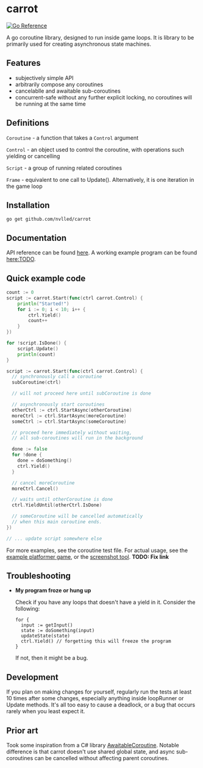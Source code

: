 # carrot

[![Go Reference](https://pkg.go.dev/badge/github.com/nvlled/carrot.svg)](https://pkg.go.dev/github.com/nvlled/carrot)

A go coroutine library, designed to run inside game loops.
It is library to be primarily used for creating asynchronous state machines.

## Features

- subjectively simple API
- arbitrarily compose any coroutines
- cancelablle and awaitable sub-coroutines
- concurrent-safe without any further explicit locking,
  no coroutines will be running at the same time

## Definitions

`Coroutine` - a function that takes a `Control` argument

`Control` - an object used to control the coroutine, with operations
such yielding or cancelling

`Script` - a group of running related coroutines

`Frame` - equivalent to one call to Update(). Alternatively, it
is one iteration in the game loop

## Installation

```
go get github.com/nvlled/carrot
```

## Documentation

API reference can be found [here](https://pkg.go.dev/github.com/nvlled/carrot).
A working example program can be found [here:TODO](#TODO).

## Quick example code

```go
count := 0
script := carrot.Start(func(ctrl carrot.Control) {
    println("Started!")
    for i := 0; i < 10; i++ {
        ctrl.Yield()
        count++
    }
})

for !script.IsDone() {
    script.Update()
    println(count)
}
```

```go
script := carrot.Start(func(ctrl carrot.Control) {
  // synchronously call a coroutine
  subCoroutine(ctrl)

  // will not proceed here until subCoroutine is done

  // asynchronously start coroutines
  otherCtrl := ctrl.StartAsync(otherCoroutine)
  moreCtrl := ctrl.StartAsync(moreCoroutine)
  someCtrl := ctrl.StartAsync(someCoroutine)

  // proceed here immediately without waiting,
  // all sub-coroutines will run in the background

  done := false
  for !done {
    done = doSomething()
    ctrl.Yield()
  }

  // cancel moreCoroutine
  moreCtrl.Cancel()

  // waits until otherCoroutine is done
  ctrl.YieldUntil(otherCtrl.IsDone)

  // someCoroutine will be cancelled automatically
  // when this main coroutine ends.
})

// ... update script somewhere else

```

For more examples, see the coroutine test file.
For actual usage, see the [example platformer game](#), or the
[screenshot tool](#). **TODO: Fix link**

## Troubleshooting

- **My program froze or hung up**

  Check if you have any loops that doesn't have a yield in it.
  Consider the following:

  ```
  for {
    input := getInput()
    state := doSomething(input)
    updateState(state)
    ctrl.Yield() // forgetting this will freeze the program
  }
  ```

  If not, then it might be a bug.

## Development

If you plan on making changes for yourself, regularly run
the tests at least 10 times after some changes, especially
anything inside loopRunner or Update methods. It's all
too easy to cause a deadlock, or a bug that occurs rarely
when you least expect it.

## Prior art

Took some inspiration from a C# library [AwaitableCoroutine](https://github.com/wraikny/AwaitableCoroutine). Notable difference is that carrot doesn't use shared global state, and async sub-coroutines can be cancelled without affecting parent coroutines.
